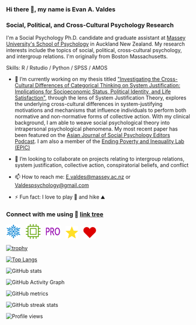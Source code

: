 ### Hi there 👋, my name is Evan A. Valdes
### Social, Political, and Cross-Cultural Psychology Research

I'm a Social Psychology Ph.D. candidate and graduate assistant at [Massey University's School of Psychology](https://www.massey.ac.nz/massey/expertise/profile.cfm?stref=140822) in Auckland New Zealand. My research interests include the topics of social, political, cross-cultural psychology, and intergroup relations. I'm originally from Boston Massachusetts.

Skills: R / Rstudio / Python / SPSS / AMOS

- 🔭 I’m currently working on my thesis titled ["Investigating the Cross-Cultural Differences of Categorical Thinking on System Justification: Implications for Socioeconomic Status, Political Identity, and Life Satisfaction"](https://www-404.massey.ac.nz/massey/expertise/phd-student-profiles/doctoral-my-story.cfm?studid=FO4vb17fz9U%3D), through the lens of System Justification Theory, explores the underlying cross-cultural differences in system-justifying motivations and mechanisms that influence individuals to perform both normative and non-normative forms of collective action. With my clinical background, I am able to weave social psychological theory into intrapersonal psychological phenomena. My most recent paper has been featured on the [Asian Journal of Social Psychology Editors Podcast](https://ajsp-editors-podcast.castos.com/episodes/episode-10-2023). I am also a member of the [Ending Poverty and Inequality Lab (EPIC)](https://www.massey.ac.nz/about/colleges-schools-and-institutes/college-of-humanities-and-social-sciences/research-in-the-college-of-humanities-and-social-sciences/psychology-research/ending-poverty-and-inequality-cluster-epic/)
  
- 👯 I’m looking to collaborate on projects relating to intergroup relations, system justification, collective action, conspiratorial beliefs, and conflict 
- 📫 How to reach me:  E.valdes@massey.ac.nz or Valdespsychology@gmail.com 
- ⚡ Fun fact: I love to play :tennis: and hike :mountain: 


### Connect with me using 🌲 [link tree](https://linktr.ee/evanavaldes)  

<a href='https://archiveprogram.github.com/'><img src='https://raw.githubusercontent.com/acervenky/animated-github-badges/master/assets/acbadge.gif' width='40' height='40'></a> <a href='https://docs.github.com/en/developers'><img src='https://raw.githubusercontent.com/acervenky/animated-github-badges/master/assets/devbadge.gif' width='40' height='40'></a> <a href='https://github.com/pricing'><img src='https://raw.githubusercontent.com/acervenky/animated-github-badges/master/assets/pro.gif' width='40' height='40'></a> <a href='https://stars.github.com/'><img src='https://raw.githubusercontent.com/acervenky/animated-github-badges/master/assets/starbadge.gif' width='35' height='35'></a> <a href='https://docs.github.com/en/github/supporting-the-open-source-community-with-github-sponsors'><img src='https://raw.githubusercontent.com/acervenky/animated-github-badges/master/assets/sponsorbadge.gif' width='35' height='35'></a> 

[![trophy](https://github-profile-trophy.vercel.app/?username=evan113)](https://github.com/ryo-ma/github-profile-trophy)

[![Top Langs](https://github-readme-stats.vercel.app/api/top-langs/?username=evan113)](https://github.com/anuraghazra/github-readme-stats)

![GitHub stats](https://github-readme-stats.vercel.app/api?username=evan113&show_icons=true&count_private=true)  

![GitHub Activity Graph](https://activity-graph.herokuapp.com/graph?username=evan113)  

![GitHub metrics](https://metrics.lecoq.io/evan113)  

![GitHub streak stats](https://github-readme-streak-stats.herokuapp.com/?user=evan113)  

![Profile views](https://gpvc.arturio.dev/evan113)  
